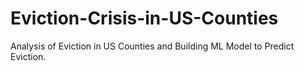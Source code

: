 # Eviction-Crisis-in-US-Counties
Analysis of Eviction in US Counties and Building ML Model to Predict Eviction.
